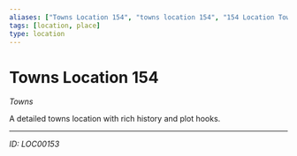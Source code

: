 ```yaml
---
aliases: ["Towns Location 154", "towns location 154", "154 Location Towns"]
tags: [location, place]
type: location
---
```


# Towns Location 154

*Towns*

A detailed towns location with rich history and plot hooks.

---
*ID: LOC00153*